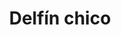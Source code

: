 ---
title: Delfín chico
date: 
draft: false

# descripcion
description : Dije de plata y nácar

materials: Plata 925

color: Plateado y nácar blanco

dimensions: 1cm ancho

code: 02-25-0685

type: "Dijes"

categories: []

price: $1.410,00

price_eftvo: $1.200,00

# Images
# first image will be shown in the product page
images:
  # - image: "images/path_to_image"
  # La ubicacion de las imagenes es imagenes/Dijes/Dijes.Nácar/02-25-0685-delfin-chico
  - image: "./images/dijes/nácar/02-25-0685.JPG"
---